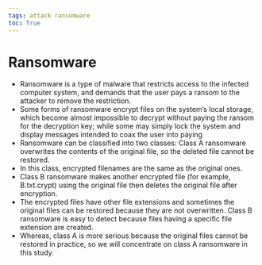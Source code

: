 ```yaml
---
tags: attack ransomware
toc: True
---
```

# Ransomware
* Ransomware is a type of malware that restricts access to the infected computer system, and demands that the user pays a ransom to the attacker to remove the restriction.
* Some forms of ransomware encrypt files on the system’s local storage, which become almost impossible to decrypt without paying the ransom for the decryption key; while some may simply lock the system and display messages intended to coax the user into paying
* Ransomware can be classified into two classes: Class A ransomware overwrites the contents of the original file, so the deleted file cannot be restored. 
* In this class, encrypted filenames are the same as the original ones. 
* Class B ransomware makes another encrypted file (for example, B.txt.crypt) using the original file then deletes the original file after encryption. 
* The encrypted files have other file extensions and sometimes the original files can be restored because they are not overwritten. Class B ransomware is easy to detect because files having a specific file extension are created. 
* Whereas, class A is more serious because the original files cannot be restored in practice, so we will concentrate on class A ransomware in this study.
